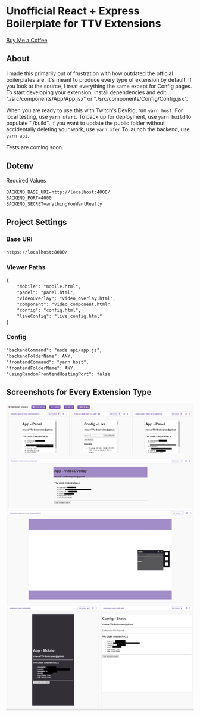 # Unofficial React + Express Boilerplate for TTV Extensions
[Buy Me a Coffee](https://www.buymeacoffee.com/CAT6)
## About

I made this primarily out of frustration with how outdated the official boilerplates are. It's meant to produce every type of extension by default. If you look at the source, I treat everything the same except for Config pages. To start developing your extension, install dependencies and edit "./src/components/App/App.jsx" or "./src/components/Config/Config.jsx".

When you are ready to use this with Twitch's DevRig, run ```yarn host```.
For local testing, use ```yarn start```.
To pack up for deployment, use ```yarn build``` to populate "./build".
If you want to update the public folder without accidentally deleting your work, use ```yarn xfer```
To launch the backend, use ```yarn api```.

Tests are coming soon.

## Dotenv

Required Values
```
BACKEND_BASE_URI=http://localhost:4000/
BACKEND_PORT=4000
BACKEND_SECRET=anythingYouWantReally
```

## Project Settings

### Base URI
```
https://localhost:8080/
```

### Viewer Paths
```
{
    "mobile": "mobile.html",
    "panel": "panel.html",
    "videoOverlay": "video_overlay.html",
    "component": "video_component.html"
    "config": "config.html",
    "liveConfig": "live_config.html"
}
```

### Config
```
"backendCommand": "node api/app.js",
"backendFolderName": ANY,
"frontendCommand": "yarn host",
"frontendFolderName": ANY,
"usingRandomFrontendHostingPort": false
```

## Screenshots for Every Extension Type
![Screenshot1](https://raw.githubusercontent.com/ctnava/TTV-Boilerplate/main/blob/1.PNG)
![Screenshot2](https://raw.githubusercontent.com/ctnava/TTV-Boilerplate/main/blob/2.PNG)
![Screenshot3](https://raw.githubusercontent.com/ctnava/TTV-Boilerplate/main/blob/3.PNG)
